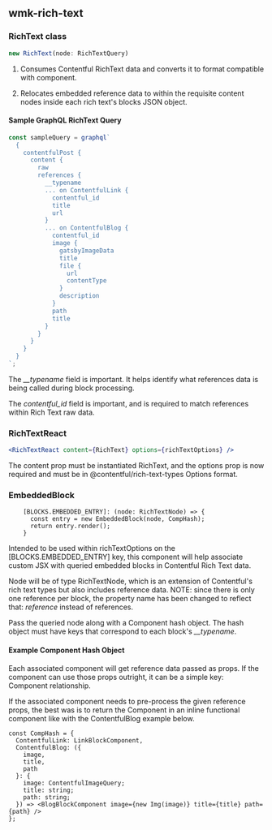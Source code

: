 ## wmk-rich-text

### RichText class

```jsx
new RichText(node: RichTextQuery)
```

1. Consumes Contentful RichText data and converts it to format compatible with <RichTextReact> component.

2. Relocates embedded reference data to within the requisite content nodes inside each rich text's blocks JSON object.

#### Sample GraphQL RichText Query


```js
const sampleQuery = graphql`
  {
    contentfulPost {
      content {
        raw
        references {
          __typename
          ... on ContentfulLink {
            contentful_id
            title
            url
          }
          ... on ContentfulBlog {
            contentful_id
            image {
              gatsbyImageData
              title
              file {
                url
                contentType
              }
              description
            }
            path
            title
          }
        }
      }
    }
  }
`;
```

The _\_\_typename_ field is important. It helps identify what references data is being called during block processing.

The _contentful\_id_ field is important, and is required to match references within Rich Text raw data.

### RichTextReact

```jsx
<RichTextReact content={RichText} options={richTextOptions} />
```

The content prop must be instantiated RichText, and the options prop is now required and must be in @contentful/rich-text-types Options format.

### EmbeddedBlock

```tsx
    [BLOCKS.EMBEDDED_ENTRY]: (node: RichTextNode) => {
      const entry = new EmbeddedBlock(node, CompHash);
      return entry.render();
    }
```

Intended to be used within richTextOptions on the [BLOCKS.EMBEDDED_ENTRY] key, this component will help associate custom JSX with queried embedded blocks in Contentful Rich Text data.

Node will be of type RichTextNode, which is an extension of Contentful's rich text types but also includes reference data. NOTE: since there is only one reference per block, the property name has been changed to reflect that: *reference* instead of references.

Pass the queried node along with a Component hash object. The hash object must have keys that correspond to each block's _\_\_typename_.

#### Example Component Hash Object

Each associated component will get reference data passed as props. If the component can use those props outright, it can be a simple key: Component relationship.

If the associated component needs to pre-process the given reference props, the best was is to return the Component in an inline functional component like with the ContentfulBlog example below.

```tsx
const CompHash = {
  ContentfulLink: LinkBlockComponent,
  ContentfulBlog: ({
    image,
    title,
    path
  }: {
    image: ContentfulImageQuery;
    title: string;
    path: string;
  }) => <BlogBlockComponent image={new Img(image)} title={title} path={path} />
};
```
